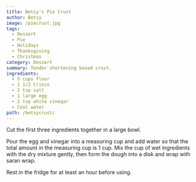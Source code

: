 ```yaml
---
title: Betsy's Pie Crust
author: Betsy
image: /piecrust.jpg
tags:
  - Dessert
  - Pie
  - Holidays
  - Thanksgiving
  - Christmas
category: Dessert
summary: Tender shortening based crust.
ingredients:
  - 5 cups flour
  - 1 1/2 Crisco
  - 2 tsp salt
  - 1 large egg
  - 2 tsp white vinegar
  - Cool water
path: /betsycrust/
---
```

Cut the first three ingredients together in a large bowl.

Pour the egg and vinegar into a measuring cup and add water so that the total amount in the measuring cup is 1 cup. Mix the cup of wet ingredients with the dry mixture gently, then form the dough into a disk and wrap with saran wrap. 

Rest in the fridge for at least an hour before using.